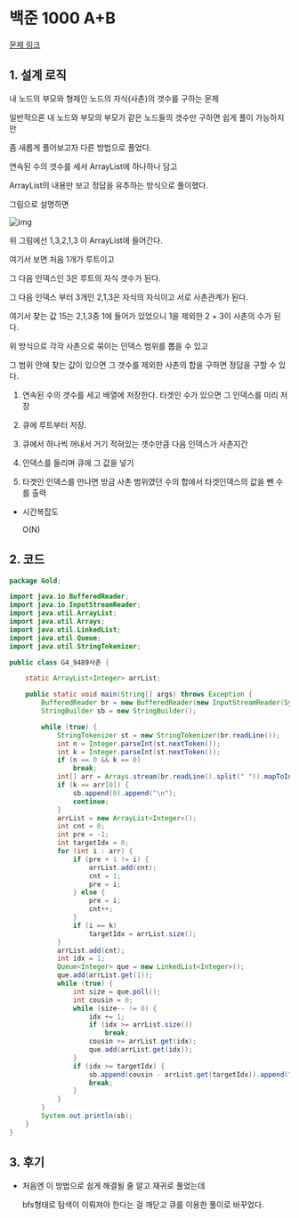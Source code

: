 # 백준 1000 A+B

[문제 링크](https://www.acmicpc.net/problem/9489)

## 1. 설계 로직

내 노드의 부모와 형제인 노드의 자식(사촌)의 갯수를 구하는 문제

 

일반적으론 내 노드와 부모의 부모가 같은 노드들의 갯수만 구하면 쉽게 풀이 가능하지만

좀 새롭게 풀어보고자 다른 방법으로 풀었다.

 

연속된 수의 갯수를 세서 ArrayList에 하나하나 담고

ArrayList의 내용만 보고 정답을 유추하는 방식으로 풀이했다.

그림으로 설명하면



![img](https://blog.kakaocdn.net/dn/Pcwcs/btri3VAJKwA/VDPKdsefkKTetpOxzh8WC1/img.png)



위 그림에선 1,3,2,1,3 이 ArrayList에 들어간다.

여기서 보면 처음 1개가 루트이고

그 다음 인덱스인 3은 루트의 자식 갯수가 된다.

그 다음 인덱스 부터 3개인 2,1,3은 자식의 자식이고 서로 사촌관계가 된다.

 

여기서 찾는 값 15는 2,1,3중 1에 들어가 있었으니 1을 제외한 2 + 3이 사촌의 수가 된다.

위 방식으로 각각 사촌으로 묶이는 인덱스 범위를 뽑을 수 있고

그 범위 안에 찾는 값이 있으면 그 갯수를 제외한 사촌의 합을 구하면 정답을 구할 수 있다.

 

1. 연속된 수의 갯수를 세고 배열에 저장한다. 타겟인 수가 있으면 그 인덱스를 미리 저장

2. 큐에 루트부터 저장.

3. 큐에서 하나씩 꺼내서 거기 적혀있는 갯수만큼 다음 인덱스가 사촌지간

4. 인덱스를 들리며 큐에 그 값을 넣기

5. 타겟인 인덱스를 만나면 방금 사촌 범위였던 수의 합에서 타겟인덱스의 값을 뺀 수를 출력

- 시간복잡도

  O(N)

## 2. 코드

```java
package Gold;

import java.io.BufferedReader;
import java.io.InputStreamReader;
import java.util.ArrayList;
import java.util.Arrays;
import java.util.LinkedList;
import java.util.Queue;
import java.util.StringTokenizer;

public class G4_9489사촌 {

	static ArrayList<Integer> arrList;

	public static void main(String[] args) throws Exception {
		BufferedReader br = new BufferedReader(new InputStreamReader(System.in));
		StringBuilder sb = new StringBuilder();

		while (true) {
			StringTokenizer st = new StringTokenizer(br.readLine());
			int n = Integer.parseInt(st.nextToken());
			int k = Integer.parseInt(st.nextToken());
			if (n == 0 && k == 0)
				break;
			int[] arr = Arrays.stream(br.readLine().split(" ")).mapToInt(Integer::parseInt).toArray();
			if (k == arr[0]) {
				sb.append(0).append("\n");
				continue;
			}
			arrList = new ArrayList<Integer>();
			int cnt = 0;
			int pre = -1;
			int targetIdx = 0;
			for (int i : arr) {
				if (pre + 1 != i) {
					arrList.add(cnt);
					cnt = 1;
					pre = i;
				} else {
					pre = i;
					cnt++;
				}
				if (i == k)
					targetIdx = arrList.size();
			}
			arrList.add(cnt);
			int idx = 1;
			Queue<Integer> que = new LinkedList<Integer>();
			que.add(arrList.get(1));
			while (true) {
				int size = que.poll();
				int cousin = 0;
				while (size-- != 0) {
					idx += 1;
					if (idx >= arrList.size())
						break;
					cousin += arrList.get(idx);
					que.add(arrList.get(idx));
				}
				if (idx >= targetIdx) {
					sb.append(cousin - arrList.get(targetIdx)).append("\n");
					break;
				}
			}
		}
		System.out.println(sb);
	}
}

```



## 3. 후기

- 처음엔 이 방법으로 쉽게 해결될 줄 알고 재귀로 풀었는데

  bfs형태로 탐색이 이뤄져야 한다는 걸 깨닫고 큐를 이용한 풀이로 바꾸었다.